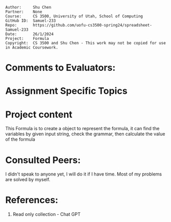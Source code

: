 ```
Author:     Shu Chen
Partner:    None
Course:     CS 3500, University of Utah, School of Computing
GitHub ID:  Samuel-233
Repo:       https://github.com/uofu-cs3500-spring24/spreadsheet-Samuel-233
Date:       26/1/2024
Project:    Formula
Copyright:  CS 3500 and Shu Chen - This work may not be copied for use in Academic Coursework.
```

# Comments to Evaluators:


# Assignment Specific Topics


# Project content
This Formula is to create a object to represent the formula, it can find the variables by given input string, check the grammar, then calculate the value of the formula

# Consulted Peers:

I didn't speak to anyone yet, I will do it if I have time. Most of my problems are solved by myself.

# References:

1. Read only collection - Chat GPT